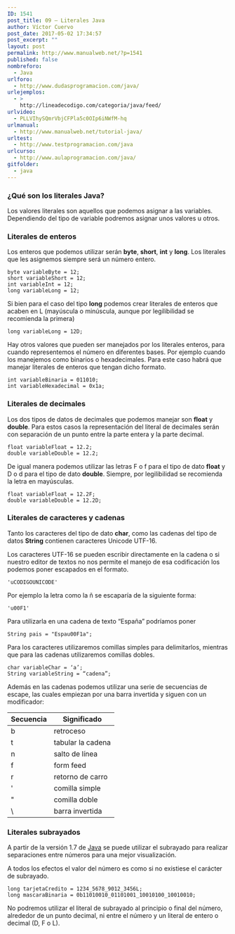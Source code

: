 ```yaml
---
ID: 1541
post_title: 09 – Literales Java
author: Víctor Cuervo
post_date: 2017-05-02 17:34:57
post_excerpt: ""
layout: post
permalink: http://www.manualweb.net/?p=1541
published: false
nombreforo:
  - Java
urlforo:
  - http://www.dudasprogramacion.com/java/
urlejemplos:
  - >
    http://lineadecodigo.com/categoria/java/feed/
urlvideo:
  - PLLVIhySQmrVbjCFPla5c0OIp6iNWfM-hq
urlmanual:
  - http://www.manualweb.net/tutorial-java/
urltest:
  - http://www.testprogramacion.com/java
urlcurso:
  - http://www.aulaprogramacion.com/java/
gitfolder:
  - java
---
```

### ¿Qué son los literales Java?

Los valores literales son aquellos que podemos asignar a las variables. Dependiendo del tipo de variable podremos asignar unos valores u otros.

### Literales de enteros

Los enteros que podemos utilizar serán **byte**, **short**, **int** y **long**. Los literales que les asignemos siempre será un número entero.

<pre><code class="java">byte variableByte = 12;
short variableShort = 12;
int variableInt = 12;
long variableLong = 12;
</code></pre>

Si bien para el caso del tipo **long** podemos crear literales de enteros que acaben en L (mayúscula o minúscula, aunque por legilibilidad se recomienda la primera)

<pre><code class="java">long variableLong = 12D;
</code></pre>

Hay otros valores que pueden ser manejados por los literales enteros, para cuando representemos el número en diferentes bases. Por ejemplo cuando los manejemos como binarios o hexadecimales. Para este caso habrá que manejar literales de enteros que tengan dicho formato.

<pre><code class="java">int variableBinaria = 011010;
int variableHexadecimal = 0x1a;
</code></pre>

### Literales de decimales

Los dos tipos de datos de decimales que podemos manejar son **float** y **double**. Para estos casos la representación del literal de decimales serán con separación de un punto entre la parte entera y la parte decimal.

<pre><code class="java">float variableFloat = 12.2;
double variableDouble = 12.2;
</code></pre>

De igual manera podemos utilizar las letras F o f para el tipo de dato **float** y D o d para el tipo de dato **double**. Siempre, por legilibilidad se recomienda la letra en mayúsculas.

<pre><code class="java">float variableFloat = 12.2F;
double variableDouble = 12.2D;
</code></pre>

### Literales de caracteres y cadenas

Tanto los caracteres del tipo de dato **char**, como las cadenas del tipo de datos **String** contienen caracteres Unicode UTF-16.

Los caracteres UTF-16 se pueden escribir directamente en la cadena o si nuestro editor de textos no nos permite el manejo de esa codificación los podemos poner escapados en el formato.

<pre><code class="java">'uCODIGOUNICODE'
</code></pre>

Por ejemplo la letra como la ñ se escaparía de la siguiente forma:

<pre><code class="java">'u00F1'
</code></pre>

Para utilizarla en una cadena de texto “España” podríamos poner

<pre><code class="java">String pais = "Espau00F1a";
</code></pre>

Para los caracteres utilizaremos comillas simples para delimitarlos, mientras que para las cadenas utilizaremos comillas dobles.

<pre><code class="java">char variableChar = ‘a’;
String variableString = “cadena”;
</code></pre>

Además en las cadenas podemos utilizar una serie de secuencias de escape, las cuales empiezan por una barra invertida y siguen con un modificador:

| Secuencia | Significado       |
| --------- | ----------------- |
| b         | retroceso         |
| t         | tabular la cadena |
| n         | salto de línea    |
| f         | form feed         |
| r         | retorno de carro  |
| \'        | comilla simple    |
| \"        | comilla doble     |
| \\        | barra invertida   |

### Literales subrayados

A partir de la versión 1.7 de [Java][1] se puede utilizar el subrayado para realizar separaciones entre números para una mejor visualización.

A todos los efectos el valor del número es como si no existiese el carácter de subrayado.

<pre><code class="java">long tarjetaCredito = 1234_5678_9012_3456L;
long mascaraBinaria = 0b11010010_01101001_10010100_10010010;
</code></pre>

No podremos utilizar el literal de subrayado al principio o final del número, alrededor de un punto decimal, ni entre el número y un literal de entero o decimal (D, F o L).

 [1]: http://www.manualweb.net/tutorial-java/